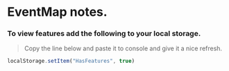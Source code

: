# EventMap notes.
### To view features add the following to your local storage. 
> Copy the line below and paste it to console and give it a nice refresh. 
```js
localStorage.setItem("HasFeatures", true)
```
